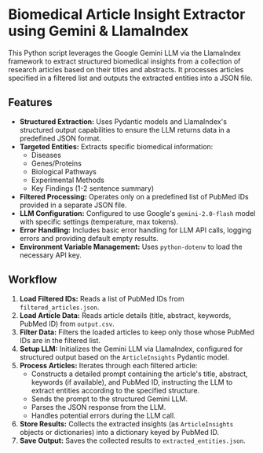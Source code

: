 # Biomedical Article Insight Extractor using Gemini & LlamaIndex

This Python script leverages the Google Gemini LLM via the LlamaIndex framework to extract structured biomedical insights from a collection of research articles based on their titles and abstracts. It processes articles specified in a filtered list and outputs the extracted entities into a JSON file.

## Features

*   **Structured Extraction:** Uses Pydantic models and LlamaIndex's structured output capabilities to ensure the LLM returns data in a predefined JSON format.
*   **Targeted Entities:** Extracts specific biomedical information:
    *   Diseases
    *   Genes/Proteins
    *   Biological Pathways
    *   Experimental Methods
    *   Key Findings (1-2 sentence summary)
*   **Filtered Processing:** Operates only on a predefined list of PubMed IDs provided in a separate JSON file.
*   **LLM Configuration:** Configured to use Google's `gemini-2.0-flash` model with specific settings (temperature, max tokens).
*   **Error Handling:** Includes basic error handling for LLM API calls, logging errors and providing default empty results.
*   **Environment Variable Management:** Uses `python-dotenv` to load the necessary API key.

## Workflow

1.  **Load Filtered IDs:** Reads a list of PubMed IDs from `filtered_articles.json`.
2.  **Load Article Data:** Reads article details (title, abstract, keywords, PubMed ID) from `output.csv`.
3.  **Filter Data:** Filters the loaded articles to keep only those whose PubMed IDs are in the filtered list.
4.  **Setup LLM:** Initializes the Gemini LLM via LlamaIndex, configured for structured output based on the `ArticleInsights` Pydantic model.
5.  **Process Articles:** Iterates through each filtered article:
    *   Constructs a detailed prompt containing the article's title, abstract, keywords (if available), and PubMed ID, instructing the LLM to extract entities according to the specified structure.
    *   Sends the prompt to the structured Gemini LLM.
    *   Parses the JSON response from the LLM.
    *   Handles potential errors during the LLM call.
6.  **Store Results:** Collects the extracted insights (as `ArticleInsights` objects or dictionaries) into a dictionary keyed by PubMed ID.
7.  **Save Output:** Saves the collected results to `extracted_entities.json`.

